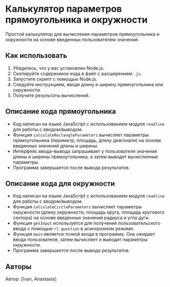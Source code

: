 # Калькулятор параметров прямоугольника и окружности

Простой калькулятор для вычисления параметров прямоугольника и окружности на основе введенных пользователем значений.

## Как использовать

1. Убедитесь, что у вас установлен Node.js.
2. Скопируйте содержимое кода в файл с расширением `.js`.
3. Запустите скрипт с помощью Node.js.
4. Следуйте инструкциям, вводя длину и ширину прямоугольника или окружности.
5. Получите результаты вычислений.

## Описание кода прямоугольника

- Код написан на языке JavaScript с использованием модуля `readline` для работы с вводом/выводом.
- Функция `calculateRectangleParameters` вычисляет параметры прямоугольника (периметр, площадь, длину диагонали) на основе введенных значений длины и ширины.
- Интерфейс ввода-вывода запрашивает у пользователя значения длины и ширины прямоугольника, а затем выводит вычисленные параметры.
- Программа завершается после вывода результатов.

## Описание кода для окружности

- Код написан на языке JavaScript с использованием модуля `readline` для работы с вводом/выводом.
- Функция `calculateCircleParameters` вычисляет параметры окружности (длину окружности, площадь круга, площадь кругового сектора) на основе введенных значений радиуса и угла дуги.
- Функция `getInput` используется для получения пользовательского ввода с помощью `rl.question` в асинхронном режиме.
- Функция `main` является точкой входа в программу. Она ожидает ввода пользователя, затем вычисляет и выводит параметры окружности.
- Программа завершается после вывода результатов.

## Авторы

Автор: [Ivan, Anastasia]
